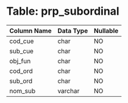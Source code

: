 # Table: prp_subordinal

| Column Name | Data Type | Nullable |
|-------------|-----------|----------|
| cod_cue | char | NO |
| sub_cue | char | NO |
| obj_fun | char | NO |
| cod_ord | char | NO |
| sub_ord | char | NO |
| nom_sub | varchar | NO |
